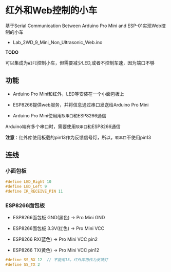 #  红外和Web控制的小车

基于Serial Communication Between Arduino Pro Mini and ESP-01实现Web控制的小车

* Lab_2WD_9_Mini_Non_Ultrasonic_Web.ino

**TODO**

可以集成为`WIFI`控制小车，但需要减少LED,或者不控制车速，因为端口不够

## 功能

* Arduino Pro Mini和红外，LED等安装在一个小面包板上

* ESP8266提供web服务，并将信息通过串口发送给Arduino Pro Mini

* Arduino Pro Mini使用用`软串口`和ESP8266通信

Arduino端有多个串口时，需要使用`软串口`和ESP8266通信

**注意**：红外库使用板载的pin13作为反馈信号灯，所以，`软串口`不使用pin13 

## 连线

### 小面包板

```c
#define LED_Right 10
#define LED_Left 9
#define IR_RECEIVE_PIN 11
```

### ESP8266面包板

* ESP8266面包板 GND(黑色) -> Pro Mini GND
* ESP8266面包板 3.3V(红色) -> Pro Mini VCC

* ESP8266 RX(蓝色)  -> Pro Mini VCC pin2
* ESP8266 TX(黄色)  -> Pro Mini VCC pin12


```c
#define SS_RX 12  // 不能用13，红外库用作为反馈灯
#define SS_TX 2
```